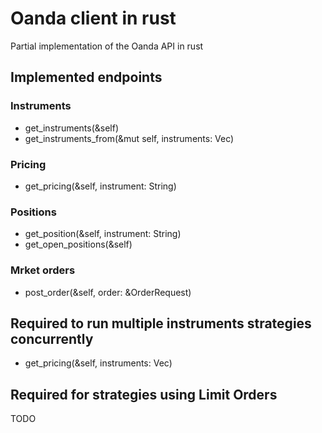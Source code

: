 # Oanda client in rust

Partial implementation of the Oanda API in rust

## Implemented endpoints

### Instruments

- get_instruments(&self)
- get_instruments_from(&mut self, instruments: Vec<String>)

### Pricing

- get_pricing(&self, instrument: String)

### Positions

- get_position(&self, instrument: String)
- get_open_positions(&self)


### Mrket orders

- post_order(&self, order: &OrderRequest)

## Required to run multiple instruments strategies concurrently

- get_pricing(&self, instruments: Vec<String>)

## Required for strategies using Limit Orders

TODO
